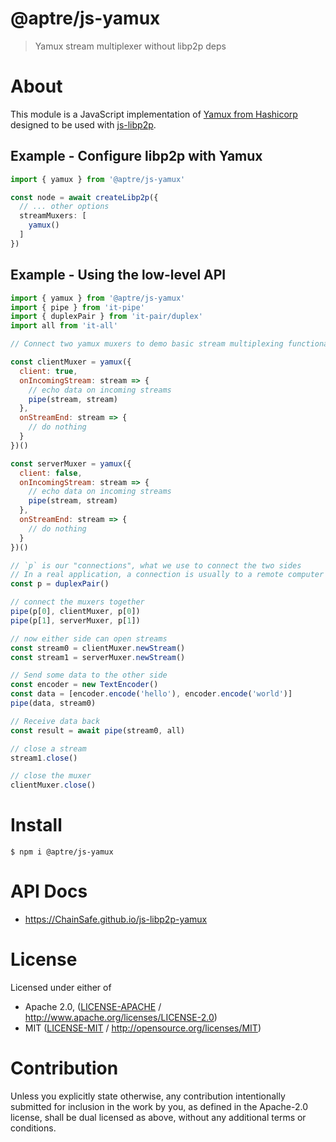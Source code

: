 # @aptre/js-yamux

> Yamux stream multiplexer without libp2p deps

# About

<!--

!IMPORTANT!

Everything in this README between "# About" and "# Install" is automatically
generated and will be overwritten the next time the doc generator is run.

To make changes to this section, please update the @packageDocumentation section
of src/index.js or src/index.ts

To experiment with formatting, please run "npm run docs" from the root of this
repo and examine the changes made.

-->

This module is a JavaScript implementation of [Yamux from Hashicorp](https://github.com/hashicorp/yamux/blob/master/spec.md) designed to be used with [js-libp2p](https://github.com/libp2p/js-libp2p).

## Example - Configure libp2p with Yamux

```typescript
import { yamux } from '@aptre/js-yamux'

const node = await createLibp2p({
  // ... other options
  streamMuxers: [
    yamux()
  ]
})
```

## Example - Using the low-level API

```js
import { yamux } from '@aptre/js-yamux'
import { pipe } from 'it-pipe'
import { duplexPair } from 'it-pair/duplex'
import all from 'it-all'

// Connect two yamux muxers to demo basic stream multiplexing functionality

const clientMuxer = yamux({
  client: true,
  onIncomingStream: stream => {
    // echo data on incoming streams
    pipe(stream, stream)
  },
  onStreamEnd: stream => {
    // do nothing
  }
})()

const serverMuxer = yamux({
  client: false,
  onIncomingStream: stream => {
    // echo data on incoming streams
    pipe(stream, stream)
  },
  onStreamEnd: stream => {
    // do nothing
  }
})()

// `p` is our "connections", what we use to connect the two sides
// In a real application, a connection is usually to a remote computer
const p = duplexPair()

// connect the muxers together
pipe(p[0], clientMuxer, p[0])
pipe(p[1], serverMuxer, p[1])

// now either side can open streams
const stream0 = clientMuxer.newStream()
const stream1 = serverMuxer.newStream()

// Send some data to the other side
const encoder = new TextEncoder()
const data = [encoder.encode('hello'), encoder.encode('world')]
pipe(data, stream0)

// Receive data back
const result = await pipe(stream0, all)

// close a stream
stream1.close()

// close the muxer
clientMuxer.close()
```

# Install

```console
$ npm i @aptre/js-yamux
```

# API Docs

- <https://ChainSafe.github.io/js-libp2p-yamux>

# License

Licensed under either of

- Apache 2.0, ([LICENSE-APACHE](https://github.com/ChainSafe/js-libp2p-yamux/LICENSE-APACHE) / <http://www.apache.org/licenses/LICENSE-2.0>)
- MIT ([LICENSE-MIT](https://github.com/ChainSafe/js-libp2p-yamux/LICENSE-MIT) / <http://opensource.org/licenses/MIT>)

# Contribution

Unless you explicitly state otherwise, any contribution intentionally submitted for inclusion in the work by you, as defined in the Apache-2.0 license, shall be dual licensed as above, without any additional terms or conditions.
